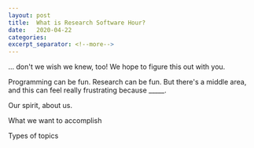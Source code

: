 ```yaml
---
layout: post
title:  What is Research Software Hour?
date:   2020-04-22
categories:
excerpt_separator: <!--more-->
---
```


... don't we wish we knew, too!  We hope to figure this out with you.

Programming can be fun.  Research can be fun.  But
there's a middle area, and this can feel really frustrating because _____.

<!--more-->

Our spirit, about us.

What we want to accomplish

Types of topics
